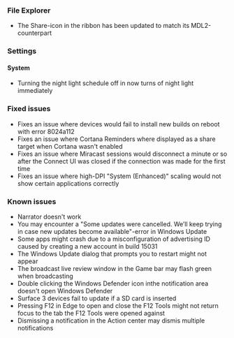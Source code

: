 ### File Explorer
- The Share-icon in the ribbon has been updated to match its MDL2-counterpart

### Settings
#### System
- Turning the night light schedule off in now turns of night light immediately

### Fixed issues
- Fixes an issue where devices would fail to install new builds on reboot with error 8024a112
- Fixes an issue where Cortana Reminders where displayed as a share target when Cortana wasn't enabled
- Fixes an issue where Miracast sessions would disconnect a minute or so after the Connect UI was closed if the connection was made for the first time
- Fixes an issue where high-DPI "System (Enhanced)" scaling would not show certain applications correctly

### Known issues
- Narrator doesn't work
- You may encounter a "Some updates were cancelled. We’ll keep trying in case new updates become available"-error in Windows Update
- Some apps might crash due to a misconfiguration of advertising ID caused by creating a new account in build 15031
- The Windows Update dialog that prompts you to restart might not appear
- The broadcast live review window in the Game bar may flash green when broadcasting
- Double clicking the Windows Defender icon inthe notification area doesn't open Windows Defender
- Surface 3 devices fail to update if a SD card is inserted
- Pressing F12 in Edge to open and close the F12 Tools might not return focus to the tab the F12 Tools were opened against
- Dismissing a notification in the Action center may dismis multiple notifications